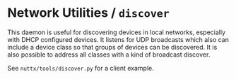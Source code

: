 # Network Utilities / `discover`

This daemon is useful for discovering devices in local networks, especially with
DHCP configured devices. It listens for UDP broadcasts which also can include a
device class so that groups of devices can be discovered. It is also possible to
address all classes with a kind of broadcast discover.

See `nuttx/tools/discover.py` for a client example.
